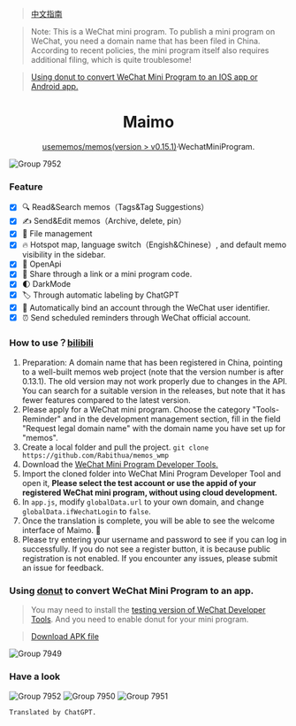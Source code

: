 > [中文指南](https://github.com/Rabithua/memos_wmp/blob/forusememos/ChineseReadMe.md)

> Note: This is a WeChat mini program. To publish a mini program on WeChat, you need a domain name that has been filed in China. According to recent policies, the mini program itself also requires additional filing, which is quite troublesome!

> [Using donut to convert WeChat Mini Program to an IOS app or Android app.](https://github.com/Rabithua/memos_wmp#using-donut-to-convert-wechat-mini-program-to-an-app)

<h1 align='center'>Maimo</h1>

<p align='center'><a href="https://github.com/usememos/memos">usememos/memos(version > v0.15.1)</a>·WechatMiniProgram.</p>

![Group 7952](https://github.com/Rabithua/memos_wmp/assets/34543831/e28aa6ba-09a3-4261-bcfa-e46faafc6793)

### Feature 
- [x] 🔍 Read&Search memos（Tags&Tag Suggestions）
- [x] ✍️ Send&Edit memos（Archive, delete, pin）
- [x] 📂 File management
- [x] 🔥 Hotspot map, language switch（Engish&Chinese）, and default memo visibility in the sidebar.
- [x] 🔑 OpenApi
- [x] 🔗 Share through a link or a mini program code.
- [x] 🌓 DarkMode
- [x] 🏷 Through automatic labeling by ChatGPT
- [x] 💫 Automatically bind an account through the WeChat user identifier.
- [x] ⏰ Send scheduled reminders through WeChat official account.

### How to use？[bilibili](https://www.bilibili.com/video/BV1Hp4y1w7oi/)
1. Preparation: A domain name that has been registered in China, pointing to a well-built memos web project (note that the version number is after 0.13.1). The old version may not work properly due to changes in the API. You can search for a suitable version in the releases, but note that it has fewer features compared to the latest version.
2. Please apply for a WeChat mini program. Choose the category "Tools-Reminder" and in the development management section, fill in the field "Request legal domain name" with the domain name you have set up for "memos".
3. Create a local folder and pull the project. `git clone https://github.com/Rabithua/memos_wmp`
4. Download the [WeChat Mini Program Developer Tools.](https://developers.weixin.qq.com/miniprogram/dev/devtools/download.html)
5. Import the cloned folder into WeChat Mini Program Developer Tool and open it, **Please select the test account or use the appid of your registered WeChat mini program, without using cloud development.**
6. In `app.js`, modify `globalData.url` to your own domain, and change `globalData.ifWechatLogin` to `false`.
7. Once the translation is complete, you will be able to see the welcome interface of Maimo. 🎉
8. Please try entering your username and password to see if you can log in successfully. If you do not see a register button, it is because public registration is not enabled. If you encounter any issues, please submit an issue for feedback.

### Using [donut](https://dev.weixin.qq.com/) to convert WeChat Mini Program to an app.

> You may need to install the [testing version of WeChat Developer Tools](https://developers.weixin.qq.com/miniprogram/dev/devtools/nightly.html). And you need to enable donut for your mini program.

> [Download APK file](https://github.com/Rabithua/memos_wmp/releases)

![Group 7949](https://github.com/Rabithua/memos_wmp/assets/34543831/a74e9685-cc82-49e5-a46e-49151111cb45)

### Have a look

![Group 7952](https://github.com/Rabithua/memos_wmp/assets/34543831/b98badab-f9a9-4939-9484-8c226faab645)
![Group 7950](https://github.com/Rabithua/memos_wmp/assets/34543831/3179a51e-2cfd-40b0-a0b1-b2b125527419)
![Group 7951](https://github.com/Rabithua/memos_wmp/assets/34543831/4e4aa938-6fe3-4c20-9578-e0620b5aa7ba)


`Translated by ChatGPT.`

